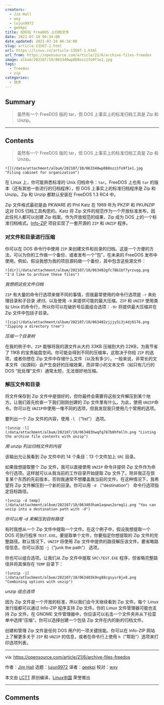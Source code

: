 ```yaml
---
creators:
  - Jim Hall
  - wxy
  - lujun9972
  - geekpi
title: 如何在 FreeDOS 上归档文件
date: 2021-07-10 06:34:00
date_updated: 2021-07-10 06:34:00
slug: article-13567-1.html
url: https://linux.cn/article-13567-1.html
url_from: https://opensource.com/article/21/6/archive-files-freedos
image: album/202107/10/063340wp088ozz1fo9f1e1.jpg
tags:
  - freedos
  - zip
categories:
  - 技术
---
```


## Summary

> 虽然有一个 FreeDOS 版的 tar，但 DOS 上事实上的标准归档工具是 Zip 和 Unzip。

***

<!-- more -->

## Contents

> 
> 虽然有一个 FreeDOS 版的 tar，但 DOS 上事实上的标准归档工具是 Zip 和 Unzip。
> 
> 
> 

`![](/data/attachment/album/202107/10/063340wp088ozz1fo9f1e1.jpg "Filing cabinet for organization")`

在 Linux 上，你可能熟悉标准的 Unix 归档命令：`tar`。FreeDOS 上也有 `tar` 的版本（还有其他一些流行的归档程序），但 DOS 上事实上的标准归档程序是 Zip 和 Unzip。Zip 和 Unzip 都默认安装在 FreeDOS 1.3 RC4 中。

Zip 文件格式最初是由 PKWARE 的 Phil Katz 在 1989 年为 PKZIP 和 PKUNZIP 这对 DOS 归档工具构思的。Katz 将 Zip 文件的规范作为一个开放标准发布，因此任何人都可以创建 Zip 档案。作为开放规范的结果，Zip 成为 DOS 上的一个标准归档格式。[Info-ZIP](http://infozip.sourceforge.net/) 项目实现了一套开源的 `ZIP` 和 `UNZIP` 程序。

### 对文件和目录进行压缩

你可以在 DOS 命令行中使用 `ZIP` 来创建文件和目录的归档。这是一个方便的方法，可以为你的工作做一个备份，或者发布一个“包”，在未来的 FreeDOS 发布中使用。例如，假设我想为我的项目源码做一个备份，其中包含这些源文件：

`![dir](/data/attachment/album/202107/10/063402gfc78b1bf7yrzvqq.png "I'd like to archive these files")`

*我想把这些文件归档*

`ZIP` 有大量的命令行选项来做不同的事情，但我最常使用的命令行选项是 `-r` 来处理目录和子目录 *递归*，以及使用 `-9` 来提供可能的最大压缩。`ZIP` 和 `UNZIP` 使用类似 Unix 的命令行，所以你可以在破折号后面组合选项：`-9r` 将提供最大压缩并在 Zip 文件中包括子目录。

`![zip](/data/attachment/album/202107/10/063402zjjjy3i3j4dj6176.png "Zipping a directory tree")`

*压缩一个目录树*

在我的例子中，`ZIP` 能够将我的源文件从大约 33KB 压缩到大约 22KB，为我节省了 11KB 的宝贵磁盘空间。你可能会得到不同的压缩率，这取决于你给 `ZIP` 的选项，或者你想在 Zip 文件中存储什么文件（以及有多少）。一般来说，非常长的文本文件（如源码）会产生良好的压缩效果，而非常小的文本文件（如只有几行的 DOS “批处理”文件）通常太短，无法很好地压缩。

### 解压文件和目录

将文件保存到 Zip 文件中是很好的，但你最终会需要将这些文件解压到某个地方。让我们首先检查一下我们刚刚创建的 Zip 文件里有什么。为此，使用 `UNZIP`命令。你可以在 `UNZIP`中使用一堆不同的选项，但我发现我只使用几个常用的选项。

要列出一个 Zip 文件的内容，使用 `-l` （“list”） 选项。

`![unzip -l](/data/attachment/album/202107/10/063403hwqfq787b8hfmllh.png "Listing the archive file contents with unzip")`

*用 unzip 列出归档文件的内容*

该输出允让我看到 Zip 文件中的 14 个条目：13 个文件加上 `SRC` 目录。

如果我想提取整个 Zip 文件，我可以直接使用 `UNZIP` 命令并提供 Zip 文件作为命令行选项。这样就可以从我当前的工作目录开始提取 Zip 文件了。除非我正在恢复某个东西的先前版本，否则我通常不想覆盖我当前的文件。在这种情况下，我希望将 Zip 文件解压到一个新的目录。你可以用 `-d` （“destination”） 命令行选项指定目标路径。

`![unzip -d temp](/data/attachment/album/202107/10/063403ham1aqows2ormg1i.png "You can unzip into a destination path with -d")`

*你可以用 -d 来解压到目标路径*

有时我想从一个 Zip 文件中提取一个文件。在这个例子中，假设我想提取一个 DOS 可执行程序 `TEST.EXE`。要提取单个文件，你要指定你想提取的 Zip 文件的完整路径。默认情况下，`UNZIP` 将使用 Zip 文件中提供的路径解压该文件。要省略路径信息，你可以添加 `-j`（“junk the path”） 选项。

你也可以组合选项。让我们从 Zip 文件中提取 `SRC\TEST.EXE` 程序，但省略完整路径并将其保存在 `TEMP` 目录下：

`![unzip -j](/data/attachment/album/202107/10/063403k9ng88cgsysr8jx8.png "Combining options with unzip")`

*unzip 组合选项*

因为 Zip 文件是一个开放的标准，所以我们会今天继续看到 Zip 文件。每个 Linux 发行版都可以通过 Info-ZIP 程序支持 Zip 文件。你的 Linux 文件管理器可能也支持 Zip 文件。在 GNOME 文件管理器中，你应该可以右击一个文件夹并从下拉菜单中选择“压缩”。你可以选择创建一个包括 Zip 文件在内的新的归档文件。

创建和管理 Zip 文件是任何 DOS 用户的一项关键技能。你可以在 Info-ZIP 网站上了解更多关于 `ZIP` 和 `UNZIP` 的信息，或者在命令行上使用 `h`（“帮助”）选项来打印选项列表。

---

via: <https://opensource.com/article/21/6/archive-files-freedos>

作者：[Jim Hall](https://opensource.com/users/jim-hall) 选题：[lujun9972](https://github.com/lujun9972) 译者：[geekpi](https://github.com/geekpi) 校对：[wxy](https://github.com/wxy)

本文由 [LCTT](https://github.com/LCTT/TranslateProject) 原创编译，[Linux中国](https://linux.cn/) 荣誉推出

***

## Comments
